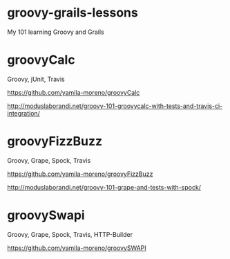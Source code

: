 groovy-grails-lessons
=====================

My 101 learning Groovy and Grails

groovyCalc
==========

Groovy, jUnit, Travis

https://github.com/yamila-moreno/groovyCalc

http://moduslaborandi.net/groovy-101-groovycalc-with-tests-and-travis-ci-integration/

groovyFizzBuzz
==============

Groovy, Grape, Spock, Travis

https://github.com/yamila-moreno/groovyFizzBuzz

http://moduslaborandi.net/groovy-101-grape-and-tests-with-spock/

groovySwapi
===========

Groovy, Grape, Spock, Travis, HTTP-Builder

https://github.com/yamila-moreno/groovySWAPI
